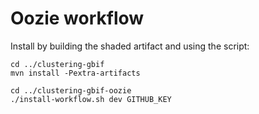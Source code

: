 # Oozie workflow

Install by building the shaded artifact and using the script:

```
cd ../clustering-gbif
mvn install -Pextra-artifacts

cd ../clustering-gbif-oozie
./install-workflow.sh dev GITHUB_KEY
```

